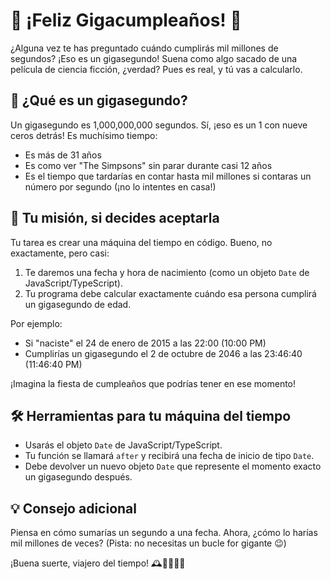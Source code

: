 # 🎂 ¡Feliz Gigacumpleaños! 🎉

¿Alguna vez te has preguntado cuándo cumplirás mil millones de segundos? ¡Eso es un gigasegundo! Suena como algo sacado de una película de ciencia ficción, ¿verdad? Pues es real, y tú vas a calcularlo.

## 🤔 ¿Qué es un gigasegundo?

Un gigasegundo es 1,000,000,000 segundos. Sí, ¡eso es un 1 con nueve ceros detrás! Es muchísimo tiempo:

- Es más de 31 años
- Es como ver "The Simpsons" sin parar durante casi 12 años
- Es el tiempo que tardarías en contar hasta mil millones si contaras un número por segundo (¡no lo intentes en casa!)

## 🚀 Tu misión, si decides aceptarla

Tu tarea es crear una máquina del tiempo en código. Bueno, no exactamente, pero casi:

1. Te daremos una fecha y hora de nacimiento (como un objeto `Date` de JavaScript/TypeScript).
2. Tu programa debe calcular exactamente cuándo esa persona cumplirá un gigasegundo de edad.

Por ejemplo:

- Si "naciste" el 24 de enero de 2015 a las 22:00 (10:00 PM)
- Cumplirías un gigasegundo el 2 de octubre de 2046 a las 23:46:40 (11:46:40 PM)

¡Imagina la fiesta de cumpleaños que podrías tener en ese momento!

## 🛠 Herramientas para tu máquina del tiempo

- Usarás el objeto `Date` de JavaScript/TypeScript.
- Tu función se llamará `after` y recibirá una fecha de inicio de tipo `Date`.
- Debe devolver un nuevo objeto `Date` que represente el momento exacto un gigasegundo después.

## 💡 Consejo adicional

Piensa en cómo sumarías un segundo a una fecha. Ahora, ¿cómo lo harías mil millones de veces? (Pista: no necesitas un bucle for gigante 😉)

¡Buena suerte, viajero del tiempo! 🕰️👨‍🚀👩‍🚀
